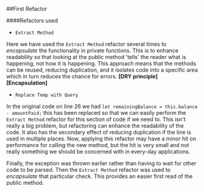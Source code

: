 ##First Refactor

####Refactors used
* `Extract Method`

Here we have used the `Extract Method` refactor several times to *encapsulate* the functionality in private functions. This is to enhance
readability so that looking at the public method 'tells' the reader what is happening, not how it is happening.
This approach means that the methods can be reused, reducing duplication, and it isolates code into a specific area
which in turn reduces the chance for errors. **[DRY principle]** **[Encapsulation]**

* `Replace Temp with Query`

In the original code on line 26 we had `let remainingBalance = this.balance - amountPaid;` this has been replaced
so that we can easily perform the `Extract Method` refactor for this section of code if we need to. This isn't really a big problem, 
but refactoring can enhance the readability of the code. It also has the secondary effect of reducing duplication 
if the line is used in multiple places. Now, applying this refactor may have a minor hit on performance for calling
the new method, but the hit is very small and not really something we should be concerned with in every-day applications.

Finally, the exception was thrown earlier rather than having to wait for other code to be parsed. Then the `Extract Method`
refactor was used to *encapsulate* that particular check. This provides an easier first read of the public method.